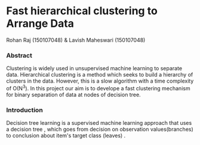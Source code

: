 # Fast hierarchical clustering to Arrange Data
Rohan Raj (150107048) & Lavish Maheswari (150107048)
### Abstract
Clustering is widely used in unsupervised machine learning to separate data. Hierarchical clustering
is a method which seeks to build a hierarchy of clusters in the data. However, this is a slow algorithm with a 
time complexity of O(N<sup>3</sup>). In this project our aim is to develope a fast clustering mechanism 
for binary separation of data at nodes of decision tree.

### Introduction

Decision tree learning is a supervised machine learning approach that uses a decision tree , which goes from decision on observation values(branches)
to conclusion about item's target class (leaves) . 